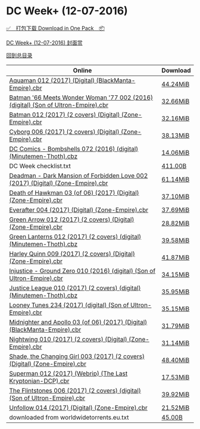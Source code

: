 # DC Week+ (12-07-2016)

[✅&emsp;打包下载 Download in One Pack&emsp;📦](https://pan.baidu.com/s/1hrUNhi8)

[DC Week+ (12-07-2016) 封面赏](/https://github.com/alicewish/markdown/blob/master/cover/DC-Week-12-07-2016-Covers.md)



[回到总目录](https://github.com/alicewish/markdown/blob/master/Catalogs.md)



Online | Download
--- | ---
[Aquaman 012 (2017) (Digital) (BlackManta-Empire).cbr](https://github.com/alicewish/markdown/blob/master/comic/Aquaman-012-2017-Digital-BlackManta-Empire-cbr.md) | [44.24MiB](https://pan.baidu.com/s/1hrUNhi8#list/path=%2FDC%20Week%202016%20Q4%2FDC%20Week%2B%20%2812-07-2016%29%2F%E3%82%BF%E3%82%B7%E3%82%BB%E3%82%AD%E3%82%A6%E3%82%BF%E3%82%B9%E3%82%B1%E3%82%B1%E3%82%AF%E3%82%A4%E3%82%A2%E3%82%B1%E3%82%B1%E3%82%B1%E3%82%BD%E3%82%AB%E3%82%AA%E3%82%BB%E3%82%BF%E3%82%AD%E3%82%AB%E3%82%BD%E3%82%A4%E3%82%AB%E3%82%B5%E3%82%BF%E3%82%A4%E3%82%BB%E3%82%BD%E3%82%A2%E3%82%BB&parentPath=%2FDC%20Week%202016%20Q4)
[Batman '66 Meets Wonder Woman '77 002 (2016) (digital) (Son of Ultron-Empire).cbr](https://github.com/alicewish/markdown/blob/master/comic/Batman-66-Meets-Wonder-Woman-77-002-2016-digital-Son-of-Ultron-Empire-cbr.md) | [32.66MiB](https://pan.baidu.com/s/1hrUNhi8#list/path=%2FDC%20Week%202016%20Q4%2FDC%20Week%2B%20%2812-07-2016%29%2F%E3%82%AB%E3%82%AD%E3%82%AF%E3%82%A8%E3%82%A2%E3%82%B1%E3%82%BD%E3%82%AB%E3%82%BF%E3%82%AF%E3%82%B5%E3%82%B3%E3%82%BB%E3%82%A6%E3%82%B7%E3%82%A6%E3%82%B5%E3%82%AD%E3%82%A4%E3%82%AB%E3%82%B5%E3%82%B1%E3%82%AD%E3%82%BD%E3%82%B5%E3%82%BB%E3%82%AF%E3%82%AB%E3%82%A8%E3%82%BB%E3%82%A8%E3%82%B3&parentPath=%2FDC%20Week%202016%20Q4)
[Batman 012 (2017) (2 covers) (Digital) (Zone-Empire).cbr](https://github.com/alicewish/markdown/blob/master/comic/Batman-012-2017-2-covers-Digital-Zone-Empire-cbr.md) | [32.16MiB](https://pan.baidu.com/s/1hrUNhi8#list/path=%2FDC%20Week%202016%20Q4%2FDC%20Week%2B%20%2812-07-2016%29%2F%E3%82%BF%E3%82%A4%E3%82%BB%E3%82%B1%E3%82%BB%E3%82%A4%E3%82%A2%E3%82%A2%E3%82%BF%E3%82%B1%E3%82%B5%E3%82%B3%E3%82%AA%E3%82%AD%E3%82%BB%E3%82%B3%E3%82%BF%E3%82%AD%E3%82%AD%E3%82%BF%E3%82%A6%E3%82%B5%E3%82%B5%E3%82%B1%E3%82%AB%E3%82%BB%E3%82%BF%E3%82%B5%E3%82%A2%E3%82%B3%E3%82%B7%E3%82%B5&parentPath=%2FDC%20Week%202016%20Q4)
[Cyborg 006 (2017) (2 covers) (Digital) (Zone-Empire).cbr](https://github.com/alicewish/markdown/blob/master/comic/Cyborg-006-2017-2-covers-Digital-Zone-Empire-cbr.md) | [38.13MiB](https://pan.baidu.com/s/1hrUNhi8#list/path=%2FDC%20Week%202016%20Q4%2FDC%20Week%2B%20%2812-07-2016%29%2F%E3%82%AB%E3%82%B9%E3%82%AB%E3%82%B9%E3%82%AD%E3%82%B1%E3%82%BB%E3%82%BB%E3%82%A4%E3%82%BD%E3%82%AD%E3%82%A4%E3%82%AA%E3%82%AB%E3%82%A4%E3%82%BD%E3%82%AF%E3%82%A4%E3%82%B3%E3%82%AB%E3%82%B5%E3%82%BD%E3%82%B3%E3%82%B7%E3%82%A4%E3%82%B7%E3%82%B1%E3%82%AF%E3%82%BB%E3%82%AA%E3%82%A4%E3%82%AA&parentPath=%2FDC%20Week%202016%20Q4)
[DC Comics - Bombshells 072 (2016) (digital) (Minutemen-Thoth).cbz](https://github.com/alicewish/markdown/blob/master/comic/DC-Comics-Bombshells-072-2016-digital-Minutemen-Thoth-cbz.md) | [14.06MiB](https://pan.baidu.com/s/1hrUNhi8#list/path=%2FDC%20Week%202016%20Q4%2FDC%20Week%2B%20%2812-07-2016%29%2F%E3%82%B7%E3%82%BF%E3%82%AA%E3%82%AD%E3%82%B9%E3%82%A8%E3%82%A8%E3%82%B1%E3%82%BD%E3%82%A6%E3%82%A2%E3%82%B7%E3%82%BF%E3%82%B9%E3%82%A4%E3%82%B5%E3%82%B7%E3%82%AA%E3%82%B3%E3%82%AD%E3%82%A4%E3%82%A6%E3%82%A8%E3%82%B3%E3%82%AD%E3%82%BB%E3%82%A2%E3%82%B7%E3%82%AB%E3%82%A2%E3%82%AA%E3%82%BF&parentPath=%2FDC%20Week%202016%20Q4)
DC Week checklist.txt | [411.00B](https://pan.baidu.com/s/1hrUNhi8#list/path=%2FDC%20Week%202016%20Q4%2FDC%20Week%2B%20%2812-07-2016%29%2F%E3%82%BB%E3%82%B5%E3%82%B5%E3%82%AA%E3%82%AF%E3%82%B7%E3%82%B3%E3%82%A6%E3%82%B1%E3%82%B7%E3%82%B7%E3%82%BF%E3%82%B5%E3%82%A6%E3%82%A8%E3%82%A6%E3%82%AB%E3%82%A2%E3%82%A4%E3%82%BF%E3%82%B1%E3%82%A8%E3%82%AA%E3%82%B3%E3%82%AB%E3%82%A2%E3%82%B9%E3%82%A2%E3%82%A8%E3%82%A2%E3%82%A8%E3%82%A8&parentPath=%2FDC%20Week%202016%20Q4)
[Deadman - Dark Mansion of Forbidden Love 002 (2017) (Digital) (Zone-Empire).cbr](https://github.com/alicewish/markdown/blob/master/comic/Deadman-Dark-Mansion-of-Forbidden-Love-002-2017-Digital-Zone-Empire-cbr.md) | [61.14MiB](https://pan.baidu.com/s/1hrUNhi8#list/path=%2FDC%20Week%202016%20Q4%2FDC%20Week%2B%20%2812-07-2016%29%2F%E3%82%A8%E3%82%AB%E3%82%AB%E3%82%A8%E3%82%B9%E3%82%B3%E3%82%B7%E3%82%BB%E3%82%B9%E3%82%AD%E3%82%BB%E3%82%AD%E3%82%AF%E3%82%BB%E3%82%AD%E3%82%A4%E3%82%B1%E3%82%BB%E3%82%B5%E3%82%AB%E3%82%B1%E3%82%B1%E3%82%AA%E3%82%B3%E3%82%B1%E3%82%B7%E3%82%B5%E3%82%B5%E3%82%A6%E3%82%A6%E3%82%B5%E3%82%BF&parentPath=%2FDC%20Week%202016%20Q4)
[Death of Hawkman 03 (of 06) (2017) (Digital) (Zone-Empire).cbr](https://github.com/alicewish/markdown/blob/master/comic/Death-of-Hawkman-03-of-06-2017-Digital-Zone-Empire-cbr.md) | [37.10MiB](https://pan.baidu.com/s/1hrUNhi8#list/path=%2FDC%20Week%202016%20Q4%2FDC%20Week%2B%20%2812-07-2016%29%2F%E3%82%BD%E3%82%A2%E3%82%A8%E3%82%B5%E3%82%A6%E3%82%B1%E3%82%AB%E3%82%AD%E3%82%A4%E3%82%A4%E3%82%A4%E3%82%B1%E3%82%A6%E3%82%A4%E3%82%B3%E3%82%BF%E3%82%AD%E3%82%AF%E3%82%B1%E3%82%B3%E3%82%BB%E3%82%B7%E3%82%A2%E3%82%B5%E3%82%B7%E3%82%B7%E3%82%B7%E3%82%A8%E3%82%A8%E3%82%A6%E3%82%A6%E3%82%AB&parentPath=%2FDC%20Week%202016%20Q4)
[Everafter 004 (2017) (Digital) (Zone-Empire).cbr](https://github.com/alicewish/markdown/blob/master/comic/Everafter-004-2017-Digital-Zone-Empire-cbr.md) | [37.69MiB](https://pan.baidu.com/s/1hrUNhi8#list/path=%2FDC%20Week%202016%20Q4%2FDC%20Week%2B%20%2812-07-2016%29%2F%E3%82%B7%E3%82%A2%E3%82%A8%E3%82%A6%E3%82%AB%E3%82%B1%E3%82%AA%E3%82%AB%E3%82%A4%E3%82%B1%E3%82%B1%E3%82%B5%E3%82%AB%E3%82%AA%E3%82%AF%E3%82%B7%E3%82%AF%E3%82%BF%E3%82%AA%E3%82%A2%E3%82%AD%E3%82%A6%E3%82%AA%E3%82%A4%E3%82%BB%E3%82%B5%E3%82%A2%E3%82%BB%E3%82%AB%E3%82%B1%E3%82%AF%E3%82%B3&parentPath=%2FDC%20Week%202016%20Q4)
[Green Arrow 012 (2017) (2 covers) (Digital) (Zone-Empire).cbr](https://github.com/alicewish/markdown/blob/master/comic/Green-Arrow-012-2017-2-covers-Digital-Zone-Empire-cbr.md) | [28.82MiB](https://pan.baidu.com/s/1hrUNhi8#list/path=%2FDC%20Week%202016%20Q4%2FDC%20Week%2B%20%2812-07-2016%29%2F%E3%82%A8%E3%82%AF%E3%82%B9%E3%82%B5%E3%82%B9%E3%82%A8%E3%82%BD%E3%82%B5%E3%82%A8%E3%82%A2%E3%82%AD%E3%82%A2%E3%82%AB%E3%82%AB%E3%82%AF%E3%82%A6%E3%82%AB%E3%82%AB%E3%82%A6%E3%82%BF%E3%82%B3%E3%82%AB%E3%82%B1%E3%82%BB%E3%82%B5%E3%82%BB%E3%82%B1%E3%82%BF%E3%82%B1%E3%82%AF%E3%82%B1%E3%82%A4&parentPath=%2FDC%20Week%202016%20Q4)
[Green Lanterns 012 (2017) (2 covers) (digital) (Minutemen-Thoth).cbz](https://github.com/alicewish/markdown/blob/master/comic/Green-Lanterns-012-2017-2-covers-digital-Minutemen-Thoth-cbz.md) | [39.58MiB](https://pan.baidu.com/s/1hrUNhi8#list/path=%2FDC%20Week%202016%20Q4%2FDC%20Week%2B%20%2812-07-2016%29%2F%E3%82%B7%E3%82%B9%E3%82%BD%E3%82%AA%E3%82%BB%E3%82%B3%E3%82%BD%E3%82%B7%E3%82%B9%E3%82%A2%E3%82%A2%E3%82%B9%E3%82%B3%E3%82%AB%E3%82%B5%E3%82%BD%E3%82%BB%E3%82%AD%E3%82%B1%E3%82%BB%E3%82%AB%E3%82%A2%E3%82%B5%E3%82%B3%E3%82%BD%E3%82%B1%E3%82%B5%E3%82%B3%E3%82%BF%E3%82%AA%E3%82%BF%E3%82%A8&parentPath=%2FDC%20Week%202016%20Q4)
[Harley Quinn 009 (2017) (2 covers) (Digital) (Zone-Empire).cbr](https://github.com/alicewish/markdown/blob/master/comic/Harley-Quinn-009-2017-2-covers-Digital-Zone-Empire-cbr.md) | [41.87MiB](https://pan.baidu.com/s/1hrUNhi8#list/path=%2FDC%20Week%202016%20Q4%2FDC%20Week%2B%20%2812-07-2016%29%2F%E3%82%AD%E3%82%B7%E3%82%A8%E3%82%A2%E3%82%B9%E3%82%AD%E3%82%BD%E3%82%B3%E3%82%A8%E3%82%B1%E3%82%AA%E3%82%B5%E3%82%A6%E3%82%AA%E3%82%B7%E3%82%A8%E3%82%A6%E3%82%BF%E3%82%BF%E3%82%AA%E3%82%B7%E3%82%B7%E3%82%A4%E3%82%AA%E3%82%B9%E3%82%BD%E3%82%AF%E3%82%B9%E3%82%A4%E3%82%BB%E3%82%BD%E3%82%BF&parentPath=%2FDC%20Week%202016%20Q4)
[Injustice - Ground Zero 010 (2016) (digital) (Son of Ultron-Empire).cbr](https://github.com/alicewish/markdown/blob/master/comic/Injustice-Ground-Zero-010-2016-digital-Son-of-Ultron-Empire-cbr.md) | [34.15MiB](https://pan.baidu.com/s/1hrUNhi8#list/path=%2FDC%20Week%202016%20Q4%2FDC%20Week%2B%20%2812-07-2016%29%2F%E3%82%BB%E3%82%AA%E3%82%AD%E3%82%AB%E3%82%AB%E3%82%A2%E3%82%A2%E3%82%AD%E3%82%A6%E3%82%BF%E3%82%AB%E3%82%BB%E3%82%AD%E3%82%BB%E3%82%BF%E3%82%B7%E3%82%AF%E3%82%A6%E3%82%A4%E3%82%A8%E3%82%B3%E3%82%AB%E3%82%B9%E3%82%A6%E3%82%B9%E3%82%B1%E3%82%AD%E3%82%AB%E3%82%B7%E3%82%B1%E3%82%B1%E3%82%B9&parentPath=%2FDC%20Week%202016%20Q4)
[Justice League 010 (2017) (2 covers) (digital) (Minutemen-Thoth).cbz](https://github.com/alicewish/markdown/blob/master/comic/Justice-League-010-2017-2-covers-digital-Minutemen-Thoth-cbz.md) | [35.95MiB](https://pan.baidu.com/s/1hrUNhi8#list/path=%2FDC%20Week%202016%20Q4%2FDC%20Week%2B%20%2812-07-2016%29%2F%E3%82%A2%E3%82%BF%E3%82%A2%E3%82%A8%E3%82%AD%E3%82%AD%E3%82%AF%E3%82%A6%E3%82%A6%E3%82%AD%E3%82%B3%E3%82%AD%E3%82%A2%E3%82%A2%E3%82%AB%E3%82%A2%E3%82%B1%E3%82%B9%E3%82%A6%E3%82%BF%E3%82%A6%E3%82%B1%E3%82%AF%E3%82%A6%E3%82%AD%E3%82%AB%E3%82%BD%E3%82%BB%E3%82%AD%E3%82%A6%E3%82%A8%E3%82%B5&parentPath=%2FDC%20Week%202016%20Q4)
[Looney Tunes 234 (2017) (digital) (Son of Ultron-Empire).cbr](https://github.com/alicewish/markdown/blob/master/comic/Looney-Tunes-234-2017-digital-Son-of-Ultron-Empire-cbr.md) | [35.15MiB](https://pan.baidu.com/s/1hrUNhi8#list/path=%2FDC%20Week%202016%20Q4%2FDC%20Week%2B%20%2812-07-2016%29%2F%E3%82%A2%E3%82%BB%E3%82%B1%E3%82%A2%E3%82%A4%E3%82%B1%E3%82%BB%E3%82%B7%E3%82%AB%E3%82%AF%E3%82%A2%E3%82%B7%E3%82%B7%E3%82%AA%E3%82%A6%E3%82%B5%E3%82%B1%E3%82%B3%E3%82%B3%E3%82%AD%E3%82%AF%E3%82%B5%E3%82%B1%E3%82%AB%E3%82%B1%E3%82%BD%E3%82%BB%E3%82%B3%E3%82%A8%E3%82%A8%E3%82%BF%E3%82%B5&parentPath=%2FDC%20Week%202016%20Q4)
[Midnighter and Apollo 03 (of 06) (2017) (Digital) (BlackManta-Empire).cbr](https://github.com/alicewish/markdown/blob/master/comic/Midnighter-Apollo-03-of-06-2017-Digital-BlackManta-Empire-cbr.md) | [31.79MiB](https://pan.baidu.com/s/1hrUNhi8#list/path=%2FDC%20Week%202016%20Q4%2FDC%20Week%2B%20%2812-07-2016%29%2F%E3%82%B1%E3%82%B3%E3%82%BF%E3%82%A6%E3%82%B7%E3%82%BD%E3%82%A2%E3%82%B5%E3%82%AA%E3%82%AD%E3%82%B9%E3%82%B1%E3%82%AB%E3%82%B1%E3%82%AF%E3%82%BF%E3%82%A4%E3%82%A2%E3%82%BB%E3%82%AB%E3%82%B1%E3%82%B9%E3%82%BD%E3%82%A8%E3%82%A8%E3%82%BB%E3%82%B1%E3%82%BB%E3%82%A8%E3%82%B9%E3%82%B3%E3%82%A6&parentPath=%2FDC%20Week%202016%20Q4)
[Nightwing 010 (2017) (2 covers) (Digital) (Zone-Empire).cbr](https://github.com/alicewish/markdown/blob/master/comic/Nightwing-010-2017-2-covers-Digital-Zone-Empire-cbr.md) | [31.14MiB](https://pan.baidu.com/s/1hrUNhi8#list/path=%2FDC%20Week%202016%20Q4%2FDC%20Week%2B%20%2812-07-2016%29%2F%E3%82%A2%E3%82%AF%E3%82%B5%E3%82%BF%E3%82%B9%E3%82%B5%E3%82%AF%E3%82%B7%E3%82%B3%E3%82%BB%E3%82%A8%E3%82%B9%E3%82%A4%E3%82%A2%E3%82%B3%E3%82%B7%E3%82%A8%E3%82%B3%E3%82%AB%E3%82%B5%E3%82%BF%E3%82%A6%E3%82%BD%E3%82%B9%E3%82%B1%E3%82%A2%E3%82%A4%E3%82%A8%E3%82%A2%E3%82%B1%E3%82%AA%E3%82%B1&parentPath=%2FDC%20Week%202016%20Q4)
[Shade, the Changing Girl 003 (2017) (2 covers) (Digital) (Zone-Empire).cbr](https://github.com/alicewish/markdown/blob/master/comic/Shade-Changing-Girl-003-2017-2-covers-Digital-Zone-Empire-cbr.md) | [48.40MiB](https://pan.baidu.com/s/1hrUNhi8#list/path=%2FDC%20Week%202016%20Q4%2FDC%20Week%2B%20%2812-07-2016%29%2F%E3%82%A4%E3%82%B7%E3%82%AF%E3%82%BD%E3%82%BB%E3%82%BF%E3%82%A8%E3%82%B3%E3%82%BB%E3%82%AB%E3%82%AB%E3%82%B5%E3%82%AB%E3%82%AA%E3%82%B7%E3%82%B7%E3%82%BD%E3%82%A4%E3%82%A4%E3%82%AA%E3%82%B5%E3%82%AF%E3%82%AD%E3%82%AB%E3%82%B5%E3%82%B9%E3%82%AD%E3%82%BB%E3%82%A4%E3%82%A6%E3%82%A6%E3%82%A2&parentPath=%2FDC%20Week%202016%20Q4)
[Superman 012 (2017) (Webrip) (The Last Kryptonian-DCP).cbr](https://github.com/alicewish/markdown/blob/master/comic/Superman-012-2017-Webrip-Last-Kryptonian-DCP-cbr.md) | [17.53MiB](https://pan.baidu.com/s/1hrUNhi8#list/path=%2FDC%20Week%202016%20Q4%2FDC%20Week%2B%20%2812-07-2016%29%2F%E3%82%BF%E3%82%AF%E3%82%AA%E3%82%AB%E3%82%AA%E3%82%A4%E3%82%B5%E3%82%BB%E3%82%B1%E3%82%B7%E3%82%B3%E3%82%BD%E3%82%B1%E3%82%BB%E3%82%B7%E3%82%B7%E3%82%AA%E3%82%B7%E3%82%A6%E3%82%AB%E3%82%A6%E3%82%BD%E3%82%B9%E3%82%A2%E3%82%A6%E3%82%AA%E3%82%AF%E3%82%A4%E3%82%BF%E3%82%A2%E3%82%B5%E3%82%B1&parentPath=%2FDC%20Week%202016%20Q4)
[The Flintstones 006 (2017) (2 covers) (digital) (Son of Ultron-Empire).cbr](https://github.com/alicewish/markdown/blob/master/comic/Flintstones-006-2017-2-covers-digital-Son-of-Ultron-Empire-cbr.md) | [39.92MiB](https://pan.baidu.com/s/1hrUNhi8#list/path=%2FDC%20Week%202016%20Q4%2FDC%20Week%2B%20%2812-07-2016%29%2F%E3%82%BD%E3%82%B1%E3%82%B7%E3%82%BF%E3%82%BD%E3%82%AB%E3%82%BD%E3%82%BB%E3%82%B7%E3%82%BF%E3%82%A4%E3%82%A8%E3%82%B3%E3%82%AA%E3%82%BB%E3%82%AB%E3%82%A6%E3%82%B9%E3%82%B5%E3%82%BF%E3%82%B5%E3%82%BB%E3%82%BF%E3%82%B5%E3%82%BD%E3%82%A6%E3%82%BF%E3%82%B7%E3%82%A6%E3%82%A6%E3%82%A4%E3%82%AB&parentPath=%2FDC%20Week%202016%20Q4)
[Unfollow 014 (2017) (Digital) (Zone-Empire).cbr](https://github.com/alicewish/markdown/blob/master/comic/Unfollow-014-2017-Digital-Zone-Empire-cbr.md) | [21.52MiB](https://pan.baidu.com/s/1hrUNhi8#list/path=%2FDC%20Week%202016%20Q4%2FDC%20Week%2B%20%2812-07-2016%29%2F%E3%82%AF%E3%82%AB%E3%82%B3%E3%82%AD%E3%82%A2%E3%82%B7%E3%82%AF%E3%82%B5%E3%82%A6%E3%82%AA%E3%82%AB%E3%82%AF%E3%82%B1%E3%82%AF%E3%82%A8%E3%82%AB%E3%82%AA%E3%82%AD%E3%82%B5%E3%82%BB%E3%82%BF%E3%82%AF%E3%82%B7%E3%82%B5%E3%82%B3%E3%82%A8%E3%82%B7%E3%82%BB%E3%82%B9%E3%82%AB%E3%82%BF%E3%82%B1&parentPath=%2FDC%20Week%202016%20Q4)
downloaded from worldwidetorrents.eu.txt | [45.00B](https://pan.baidu.com/s/1hrUNhi8#list/path=%2FDC%20Week%202016%20Q4%2FDC%20Week%2B%20%2812-07-2016%29%2F%E3%82%A6%E3%82%B3%E3%82%BB%E3%82%AD%E3%82%BF%E3%82%B5%E3%82%B1%E3%82%AA%E3%82%BD%E3%82%B1%E3%82%B5%E3%82%A2%E3%82%B7%E3%82%AB%E3%82%AD%E3%82%B3%E3%82%A8%E3%82%B5%E3%82%AB%E3%82%B3%E3%82%AD%E3%82%B9%E3%82%AD%E3%82%B1%E3%82%B1%E3%82%BD%E3%82%A6%E3%82%BF%E3%82%A6%E3%82%BD%E3%82%B3%E3%82%A6&parentPath=%2FDC%20Week%202016%20Q4)